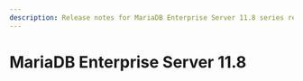 ```yaml
---
description: Release notes for MariaDB Enterprise Server 11.8 series releases
---
```


# MariaDB Enterprise Server 11.8

